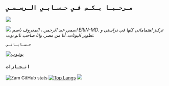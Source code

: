## `مـرحـبـا بـكـم فـي حـسـابـي الـرسـمـي`

<a href="https://whatsapp.com/channel/0029VaiUhw5BFLgV89U3rT18" target="blank"><img src="https://img.shields.io/badge/MY%20CHANNEL-25D366?style=for-the-badge&logo=whatsapp&logoColor=white" /></a>

<a href="https://github.com/DK3MK"><img src="https://cardivo.vercel.app/api?name=ERIN-MD+&description=مرحباً+انا+ايرن+مطور+مشروع+نانو+بوت..&image=https://raw.githubusercontent.com/ERIN-MD/ERIN-MEDIA/main/Just_For_Nano_Bot/ERIN.jpeg&backgroundColor=%23ecf0f1&instagram=ERIN-MD&whatsapp=https://whatsapp.com/channel/0029VaiUhw5BFLgV89U3rT18&pattern=leaf&colorPattern=%23eaeaea"
/></a>
_اسمي عبد الرحمن ، المعروف باسم ERIN-MD. تركيز اهتماماتي كلها في دراستي و تطوير البوتات. أنا من مصر. وانا صاحب نانو بوت._

`حـسـابـاتـي`




[![يوتيوب](https://img.shields.io/badge/YouTube-%23FF0000.svg?logo=YouTube&logoColor=white)](https://www.youtube.com/@ERIN-MD)


### `انـجـازات`

![Zam GitHub stats](https://github-readme-stats.vercel.app/api?username=ERIN-MD\&rank_icon=github&theme=algolia&locale=ar)
[![Top Langs](https://github-readme-stats.vercel.app/api/top-langs/?username=ERIN-MD&theme=algolia&locale=ar)](https://github.com/ERIN-MD)
![](https://github-contributor-stats.vercel.app/api?username=ERIN-MD&limit=5&theme=algolia&combine_all_yearly_contributions=true&locale=ar)
</a>
